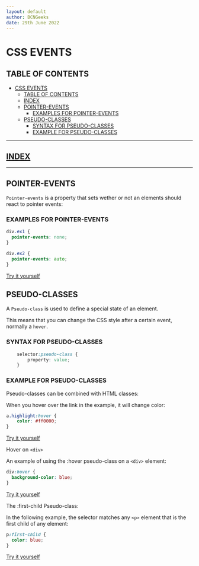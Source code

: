 ```yaml
---
layout: default
author: BCNGeeks
date: 29th June 2022
---
```


# CSS EVENTS

## TABLE OF CONTENTS

- [CSS EVENTS](#css-events)
  - [TABLE OF CONTENTS](#table-of-contents)
  - [INDEX](#index)
  - [POINTER-EVENTS](#pointer-events)
    - [EXAMPLES FOR POINTER-EVENTS](#examples-for-pointer-events)
  - [PSEUDO-CLASSES](#pseudo-classes)
    - [SYNTAX FOR PSEUDO-CLASSES](#syntax-for-pseudo-classes)
    - [EXAMPLE FOR PSEUDO-CLASSES](#example-for-pseudo-classes)
  
---

## [INDEX](./index.md)

---

## POINTER-EVENTS

`Pointer-events` is a property that sets wether or not an elements should react to pointer events:

### EXAMPLES FOR POINTER-EVENTS

```CSS
div.ex1 {
  pointer-events: none;
}

div.ex2 {
  pointer-events: auto;
}
```

[Try it yourself](https://www.w3schools.com/cssref/tryit.asp?filename=trycss3_pointer-events)

## PSEUDO-CLASSES

A `Pseudo-class` is used to define a special state of an element.

This means that you can change the CSS style after a certain event, normally a `hover`.

### SYNTAX FOR PSEUDO-CLASSES

```CSS
    selector:pseudo-class {
        property: value;
    }
```

### EXAMPLE FOR PSEUDO-CLASSES

Pseudo-classes can be combined with HTML classes:

When you hover over the link in the example, it will change color:

```CSS
a.highlight:hover {
    color: #ff0000;
}
```

[Try it yourself](https://www.w3schools.com/css/tryit.asp?filename=trycss_pseudo-class)

Hover on `<div>`

An example of using the :hover pseudo-class on a `<div>` element:

```CSS
div:hover {
  background-color: blue;
}
```

[Try it yourself](https://www.w3schools.com/css/tryit.asp?filename=trycss_pseudo-class_hover_div)

The :first-child Pseudo-class:

In the following example, the selector matches any `<p>` element that is the first child of any element:

```CSS
p:first-child {
  color: blue;
}
```

[Try it yourself](https://www.w3schools.com/css/tryit.asp?filename=trycss_first-child1)
